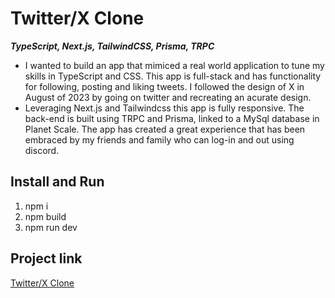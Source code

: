 # Twitter/X Clone

**_TypeScript, Next.js, TailwindCSS, Prisma, TRPC_**

- I wanted to build an app that mimiced a real world application to tune my skills in TypeScript and CSS. This app is full-stack and has functionality for following, posting and liking tweets. I followed the design of X in August of 2023 by going on twitter and recreating an acurate design.
- Leveraging Next.js and Tailwindcss this app is fully responsive. The back-end is built using TRPC and Prisma, linked to a MySql database in Planet Scale. The app has created a great experience that has been embraced by my friends
  and family who can log-in and out using discord.

## Install and Run

1. npm i
2. npm build
3. npm run dev

## Project link

[Twitter/X Clone](https://twitter-clone-one-henna.vercel.app/)
